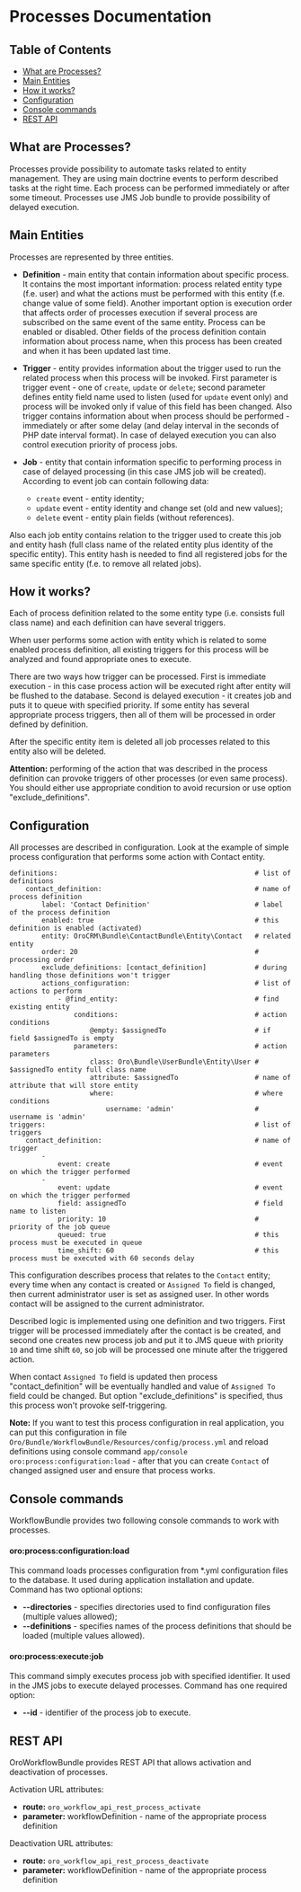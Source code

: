 Processes Documentation
==============================

Table of Contents
-----------------
 - [What are Processes?](#what-are-processes)
 - [Main Entities](#main-entities)
 - [How it works?](#how-it-works)
 - [Configuration](#configuration)
 - [Console commands](#console-commands)
 - [REST API](#rest-api)

What are Processes?
-------------------

Processes provide possibility to automate tasks related to entity management. They are using main doctrine events
to perform described tasks at the right time. Each process can be performed immediately or after some timeout.
Processes use JMS Job bundle to provide possibility of delayed execution.

Main Entities
-------------

Processes are represented by three entities.

* **Definition** - main entity that contain information about specific process. It contains the most important
information: process related entity type (f.e. user) and what the actions must be performed with this entity
(f.e. change value of some field). Another important option is execution order that affects order of processes
execution if several process are subscribed on the same event of the same entity. Process can be enabled or disabled.
Other fields of the process definition contain information about process name, when this process has been created and
when it has been updated last time.

* **Trigger** - entity provides information about the trigger used to run the related process when
this process will be invoked. First parameter is trigger event - one of ``create``, ``update`` or ``delete``;
second parameter defines entity field name used to listen (used for ``update`` event only) and  process will be invoked
only if value of this field has been changed. Also trigger contains information about when process
should be performed - immediately or after some delay (and delay interval in the seconds of PHP date interval format).
In case of delayed execution you can also control execution priority of process jobs.

* **Job** - entity that contain information specific to performing process in case of delayed processing
(in this case JMS job will be created). According to event job can contain following data:
    - ``create`` event - entity identity;
    - ``update`` event - entity identity and change set (old and new values);
    - ``delete`` event - entity plain fields (without references).

Also each job entity contains relation to the trigger used to create this job and entity hash (full class name
of the related entity plus identity of the specific entity). This entity hash is needed to find all registered jobs
for the same specific entity (f.e. to remove all related jobs).

How it works?
-------------

Each of process definition related to the some entity type (i.e. consists full class name) and each definition
can have several triggers.

When user performs some action with entity which is related to some enabled process definition,
all existing triggers for this process will be analyzed and found appropriate ones to execute.

There are two ways how trigger can be processed. First is immediate execution - in this case process action will be
executed right after entity will be flushed to the database. Second is delayed execution - it creates job and puts it
to queue with specified priority. If some entity has several appropriate process triggers, then all of them
will be processed in order defined by definition.

After the specific entity item is deleted all job processes related to this entity also will be deleted.

**Attention:** performing of the action that was described in the process definition can provoke triggers
of other processes (or even same process). You should either use appropriate condition to avoid recursion or use 
option "exclude_definitions".

Configuration
-------------

All processes are described in configuration. Look at the example of simple process configuration that performs
some action with Contact entity.

```
definitions:                                                 # list of definitions
    contact_definition:                                      # name of process definition
        label: 'Contact Definition'                          # label of the process definition
        enabled: true                                        # this definition is enabled (activated)
        entity: OroCRM\Bundle\ContactBundle\Entity\Contact   # related entity
        order: 20                                            # processing order
        exclude_definitions: [contact_definition]            # during handling those definitions won't trigger
        actions_configuration:                               # list of actions to perform
            - @find_entity:                                  # find existing entity
                conditions:                                  # action conditions
                    @empty: $assignedTo                      # if field $assignedTo is empty
                parameters:                                  # action parameters
                    class: Oro\Bundle\UserBundle\Entity\User # $assignedTo entity full class name
                    attribute: $assignedTo                   # name of attribute that will store entity
                    where:                                   # where conditions
                        username: 'admin'                    # username is 'admin'
triggers:                                                    # list of triggers
    contact_definition:                                      # name of trigger
        -
            event: create                                    # event on which the trigger performed
        -
            event: update                                    # event on which the trigger performed
            field: assignedTo                                # field name to listen
            priority: 10                                     # priority of the job queue
            queued: true                                     # this process must be executed in queue
            time_shift: 60                                   # this process must be executed with 60 seconds delay
```

This configuration describes process that relates to the ``Contact`` entity; every time when any contact is
created or ``Assigned To`` field is changed, then current administrator user is set as assigned user.
In other words contact will be assigned to the current administrator.

Described logic is implemented using one definition and two triggers.
First trigger will be processed immediately after the contact is be created, and second one creates new process job
and put it to JMS queue with priority  ``10`` and time shift ``60``, so job will be processed one minute after
the triggered action.

When contact ``Assigned To`` field is updated then process "contact_definition" will be eventually handled and 
value  of ``Assigned To`` field could be changed. But option "exclude_definitions" is specified, thus this process won't
provoke self-triggering.

**Note:** If you want to test this process configuration in real application, you can put this configuration in file
``Oro/Bundle/WorkflowBundle/Resources/config/process.yml`` and reload definitions using console command
``app/console oro:process:configuration:load`` - after that you can create ``Contact`` of changed assigned user
and ensure that process works.

Console commands
----------------

WorkflowBundle provides two following console commands to work with processes.

#### oro:process:configuration:load

This command loads processes configuration from *.yml configuration files to the database. It used
during application installation and update. Command has two optional options:

- **--directories** - specifies directories used to find configuration files (multiple values allowed);
- **--definitions** - specifies names of the process definitions that should be loaded (multiple values allowed).

#### oro:process:execute:job

This command simply executes process job with specified identifier. It used in the JMS jobs to execute delayed
processes. Command has one required option:

- **--id** - identifier of the process job to execute.

REST API
--------

OroWorkflowBundle provides REST API that allows activation and deactivation of processes.

Activation URL attributes:
* **route:** ``oro_workflow_api_rest_process_activate``
* **parameter:** workflowDefinition - name of the appropriate process definition

Deactivation URL attributes:
* **route:** ``oro_workflow_api_rest_process_deactivate``
* **parameter:** workflowDefinition - name of the appropriate process definition
